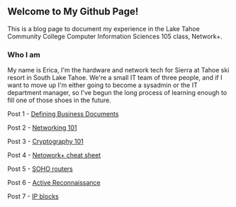 ## Welcome to My Github Page!

This is a blog page to document my experience in the Lake Tahoe Community College Computer Information Sciences 105 class, Network+.

### Who I am

My name is Erica, I'm the hardware and network tech for Sierra at Tahoe ski resort in South Lake Tahoe. We're a small IT team of three people, and if I want to move up I'm either going to become a sysadmin or the IT department manager, so I've begun the long process of learning enough to fill one of those shoes in the future.

Post 1 - [Defining Business Documents](https://pyrebuilder.github.io/CIS105LTCCclass/Post1)

Post 2 - [Networking 101](https://pyrebuilder.github.io/CIS105LTCCclass/Post2)

Post 3 - [Cryptography 101](https://pyrebuilder.github.io/CIS105LTCCclass/Post3)

Post 4 - [Netowork+ cheat sheet](https://pyrebuilder.github.io/CIS105LTCCclass/Post4)

Post 5 - [SOHO routers](https://pyrebuilder.github.io/CIS105LTCCclass/Post5)

Post 6 - [Active Reconnaissance](https://pyrebuilder.github.io/CIS105LTCCclass/Post6)

Post 7 - [IP blocks](https://pyrebuilder.github.io/CIS105LTCCclass/Post7)

